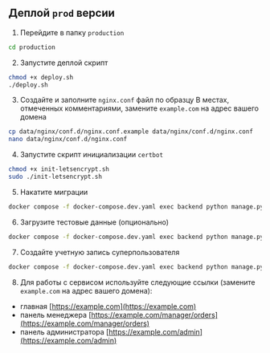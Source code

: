## Деплой `prod` версии

1. Перейдите в папку `production`
```sh
cd production
```

2. Запустите деплой скрипт
```sh
chmod +x deploy.sh
./deploy.sh
```

3. Создайте и заполните `nginx.conf` файл по образцу
В местах, отмеченных комментариями, замените `example.com` на адрес вашего домена
```sh
cp data/nginx/conf.d/nginx.conf.example data/nginx/conf.d/nginx.conf
nano data/nginx/conf.d/nginx.conf
```

4. Запустите скрипт инициализации `certbot`
```sh
chmod +x init-letsencrypt.sh
sudo ./init-letsencrypt.sh
```

5. Накатите миграции
```sh
docker compose -f docker-compose.dev.yaml exec backend python manage.py migrate
```

6. Загрузите тестовые данные (опционально)
```sh
docker compose -f docker-compose.dev.yaml exec backend python manage.py loaddata data.json
```

7. Создайте учетную запись суперпользователя
```sh
docker compose -f docker-compose.dev.yaml exec backend python manage.py createsuperuser
```

8. Для работы с сервисом используйте следующие ссылки (замените `example.com` на адрес вашего домена):
- главная [https://example.com](https://example.com)
- панель менеджера [https://example.com/manager/orders](https://example.com/manager/orders)
- панель администратора [https://example.com/admin](https://example.com/admin)


